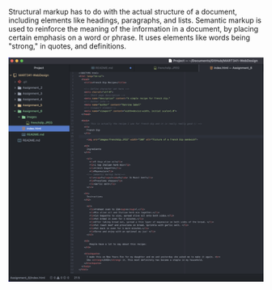 Structural markup has to do with the actual structure of a document, including elements like headings, paragraphs, and lists. Semantic markup is used to reinforce the meaning of the information in a document, by placing certain emphasis on a word or phrase. It uses elements like words being "strong," in quotes, and definitions.


![My screenshot](./images/assignment6_screenshot.png)
